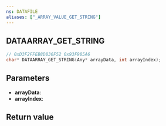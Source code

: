 ```yaml
---
ns: DATAFILE
aliases: ["_ARRAY_VALUE_GET_STRING"]
---
```

## DATAARRAY_GET_STRING

```c
// 0xD3F2FFEB8D836F52 0x93F985A6
char* DATAARRAY_GET_STRING(Any* arrayData, int arrayIndex);
```


## Parameters
* **arrayData**: 
* **arrayIndex**: 

## Return value
